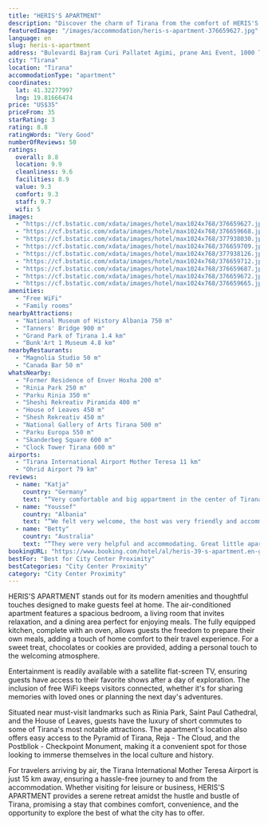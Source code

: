 ```yaml
---
title: "HERIS'S APARTMENT"
description: "Discover the charm of Tirana from the comfort of HERIS'S APARTMENT, a prime accommodation choice for travelers."
featuredImage: "/images/accommodation/heris-s-apartment-376659627.jpg"
language: en
slug: heris-s-apartment
address: "Bulevardi Bajram Curi Pallatet Agimi, prane Ami Event, 1000 Tirana, Albania"
city: "Tirana"
location: "Tirana"
accommodationType: "apartment"
coordinates:
  lat: 41.32277997
  lng: 19.81666474
price: "US$35"
priceFrom: 35
starRating: 3
rating: 8.8
ratingWords: "Very Good"
numberOfReviews: 50
ratings:
  overall: 8.8
  location: 9.9
  cleanliness: 9.6
  facilities: 8.9
  value: 9.3
  comfort: 9.3
  staff: 9.7
  wifi: 5
images:
  - "https://cf.bstatic.com/xdata/images/hotel/max1024x768/376659627.jpg?k=6b6b31bed6c89e1b4d3e9becce86251806ab8aa31c59a41c3f7a1fea7ee42660&o=&hp=1"
  - "https://cf.bstatic.com/xdata/images/hotel/max1024x768/376659668.jpg?k=07c3814c6f4c5ce2f7db51cf88156f635237ca886142d6e8bc8178feaf34aeb2&o=&hp=1"
  - "https://cf.bstatic.com/xdata/images/hotel/max1024x768/377938030.jpg?k=413044f371d2463aff974b97565f02e9a6e2d613af3e062dce89dde2ba8ce79f&o=&hp=1"
  - "https://cf.bstatic.com/xdata/images/hotel/max1024x768/376659709.jpg?k=e77bebb9b3470a2698c168c30d5d4942b04e6974067b1cb3b67abbaa29a9ffcc&o=&hp=1"
  - "https://cf.bstatic.com/xdata/images/hotel/max1024x768/377938126.jpg?k=1c0c3be5f01b8ecedd86e7f58dcc54a23ffc6edc0697d828b75f93fad823a35b&o=&hp=1"
  - "https://cf.bstatic.com/xdata/images/hotel/max1024x768/376659712.jpg?k=a03a79218b8e3b1210e29d2e11553f41122d8fceab5e0cd292b53ebfb13907d8&o=&hp=1"
  - "https://cf.bstatic.com/xdata/images/hotel/max1024x768/376659687.jpg?k=2c4ea552544c72845cbd48e3fb9750c8146c1ae2d214c7dc474466525896d75e&o=&hp=1"
  - "https://cf.bstatic.com/xdata/images/hotel/max1024x768/376659672.jpg?k=e72a99ffb378aab08b8969efa2ff4e8609c98dcdeda36c9e20b24e6f321a6f52&o=&hp=1"
  - "https://cf.bstatic.com/xdata/images/hotel/max1024x768/376659665.jpg?k=d19c308926bd594528046e33f84d17a0b24a3e60e9f2feebd857f0700bb22fdd&o=&hp=1"
amenities:
  - "Free WiFi"
  - "Family rooms"
nearbyAttractions:
  - "National Museum of History Albania 750 m"
  - "Tanners' Bridge 900 m"
  - "Grand Park of Tirana 1.4 km"
  - "Bunk'Art 1 Museum 4.8 km"
nearbyRestaurants:
  - "Magnolia Studio 50 m"
  - "Canada Bar 50 m"
whatsNearby:
  - "Former Residence of Enver Hoxha 200 m"
  - "Rinia Park 250 m"
  - "Parku Rinia 350 m"
  - "Sheshi Rekreativ Piramida 400 m"
  - "House of Leaves 450 m"
  - "Shesh Rekreativ 450 m"
  - "National Gallery of Arts Tirana 500 m"
  - "Parku Europa 550 m"
  - "Skanderbeg Square 600 m"
  - "Clock Tower Tirana 600 m"
airports:
  - "Tirana International Airport Mother Teresa 11 km"
  - "Ohrid Airport 79 km"
reviews:
  - name: "Katja"
    country: "Germany"
    text: "“Very comfortable and big appartment in the center of Tirana. It was the perfect location to start excursions, to go back for a relaxation break and then starting the next round. The hosts are really nice and responded to our needs. Everything is...”"
  - name: "Youssef"
    country: "Albania"
    text: "“We felt very welcome, the host was very friendly and accommodating. It's a great spot to discover the city. And at night still very quiet to sleep. Thank you so much!”"
  - name: "Betty"
    country: "Australia"
    text: "“They were very helpful and accommodating. Great little apartment in a great location!”"
bookingURL: "https://www.booking.com/hotel/al/heris-39-s-apartment.en-gb.html?aid=8035640"
bestFor: "Best for City Center Proximity"
bestCategories: "City Center Proximity"
category: "City Center Proximity"
---
```


HERIS'S APARTMENT stands out for its modern amenities and thoughtful touches designed to make guests feel at home. The air-conditioned apartment features a spacious bedroom, a living room that invites relaxation, and a dining area perfect for enjoying meals. The fully equipped kitchen, complete with an oven, allows guests the freedom to prepare their own meals, adding a touch of home comfort to their travel experience. For a sweet treat, chocolates or cookies are provided, adding a personal touch to the welcoming atmosphere.

Entertainment is readily available with a satellite flat-screen TV, ensuring guests have access to their favorite shows after a day of exploration. The inclusion of free WiFi keeps visitors connected, whether it's for sharing memories with loved ones or planning the next day's adventures.

Situated near must-visit landmarks such as Rinia Park, Saint Paul Cathedral, and the House of Leaves, guests have the luxury of short commutes to some of Tirana's most notable attractions. The apartment's location also offers easy access to the Pyramid of Tirana, Reja - The Cloud, and the Postbllok - Checkpoint Monument, making it a convenient spot for those looking to immerse themselves in the local culture and history.

For travelers arriving by air, the Tirana International Mother Teresa Airport is just 15 km away, ensuring a hassle-free journey to and from the accommodation. Whether visiting for leisure or business, HERIS'S APARTMENT provides a serene retreat amidst the hustle and bustle of Tirana, promising a stay that combines comfort, convenience, and the opportunity to explore the best of what the city has to offer.